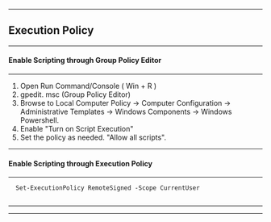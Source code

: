 
***

## Execution Policy

***

#### Enable Scripting through Group Policy Editor

***

1. Open Run Command/Console ( Win + R )
2. gpedit. msc (Group Policy Editor)
3. Browse to Local Computer Policy -> Computer Configuration -> Administrative Templates -> Windows Components -> Windows Powershell.
4. Enable "Turn on Script Execution"
5. Set the policy as needed. "Allow all scripts".

***

#### Enable Scripting through Execution Policy

***

```
  Set-ExecutionPolicy RemoteSigned -Scope CurrentUser


```


***
***
